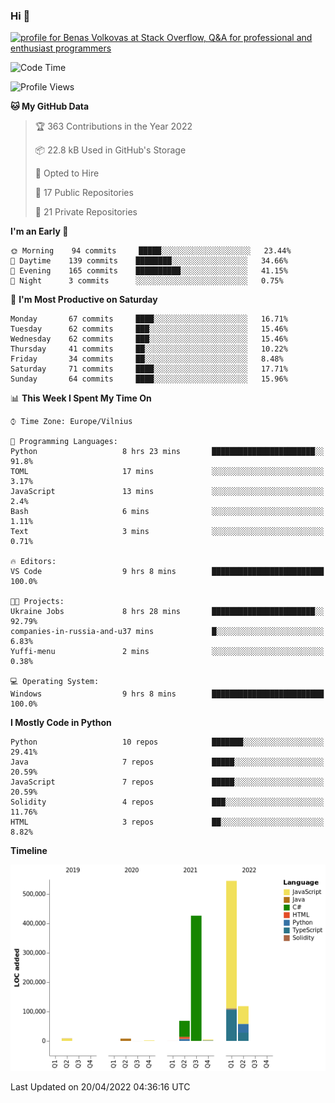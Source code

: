 ### Hi 👋
<a href="https://stackoverflow.com/users/14954249/benas-volkovas"><img src="https://stackoverflow.com/users/flair/14954249.png?theme=dark" width="208" height="58" alt="profile for Benas Volkovas at Stack Overflow, Q&amp;A for professional and enthusiast programmers" title="profile for Benas Volkovas at Stack Overflow, Q&amp;A for professional and enthusiast programmers"></a>

<!--START_SECTION:waka-->
![Code Time](http://img.shields.io/badge/Code%20Time-664%20hrs%2013%20mins-blue)

![Profile Views](http://img.shields.io/badge/Profile%20Views-0-blue)

**🐱 My GitHub Data** 

> 🏆 363 Contributions in the Year 2022
 > 
> 📦 22.8 kB Used in GitHub's Storage 
 > 
> 💼 Opted to Hire
 > 
> 📜 17 Public Repositories 
 > 
> 🔑 21 Private Repositories  
 > 
**I'm an Early 🐤** 

```text
🌞 Morning    94 commits     █████░░░░░░░░░░░░░░░░░░░░   23.44% 
🌆 Daytime    139 commits    ████████░░░░░░░░░░░░░░░░░   34.66% 
🌃 Evening    165 commits    ██████████░░░░░░░░░░░░░░░   41.15% 
🌙 Night      3 commits      ░░░░░░░░░░░░░░░░░░░░░░░░░   0.75%

```
📅 **I'm Most Productive on Saturday** 

```text
Monday       67 commits     ████░░░░░░░░░░░░░░░░░░░░░   16.71% 
Tuesday      62 commits     ███░░░░░░░░░░░░░░░░░░░░░░   15.46% 
Wednesday    62 commits     ███░░░░░░░░░░░░░░░░░░░░░░   15.46% 
Thursday     41 commits     ██░░░░░░░░░░░░░░░░░░░░░░░   10.22% 
Friday       34 commits     ██░░░░░░░░░░░░░░░░░░░░░░░   8.48% 
Saturday     71 commits     ████░░░░░░░░░░░░░░░░░░░░░   17.71% 
Sunday       64 commits     ████░░░░░░░░░░░░░░░░░░░░░   15.96%

```


📊 **This Week I Spent My Time On** 

```text
⌚︎ Time Zone: Europe/Vilnius

💬 Programming Languages: 
Python                   8 hrs 23 mins       ███████████████████████░░   91.8% 
TOML                     17 mins             ░░░░░░░░░░░░░░░░░░░░░░░░░   3.17% 
JavaScript               13 mins             ░░░░░░░░░░░░░░░░░░░░░░░░░   2.4% 
Bash                     6 mins              ░░░░░░░░░░░░░░░░░░░░░░░░░   1.11% 
Text                     3 mins              ░░░░░░░░░░░░░░░░░░░░░░░░░   0.71%

🔥 Editors: 
VS Code                  9 hrs 8 mins        █████████████████████████   100.0%

🐱‍💻 Projects: 
Ukraine Jobs             8 hrs 28 mins       ███████████████████████░░   92.79% 
companies-in-russia-and-u37 mins             █░░░░░░░░░░░░░░░░░░░░░░░░   6.83% 
Yuffi-menu               2 mins              ░░░░░░░░░░░░░░░░░░░░░░░░░   0.38%

💻 Operating System: 
Windows                  9 hrs 8 mins        █████████████████████████   100.0%

```

**I Mostly Code in Python** 

```text
Python                   10 repos            ███████░░░░░░░░░░░░░░░░░░   29.41% 
Java                     7 repos             █████░░░░░░░░░░░░░░░░░░░░   20.59% 
JavaScript               7 repos             █████░░░░░░░░░░░░░░░░░░░░   20.59% 
Solidity                 4 repos             ███░░░░░░░░░░░░░░░░░░░░░░   11.76% 
HTML                     3 repos             ██░░░░░░░░░░░░░░░░░░░░░░░   8.82%

```


**Timeline**

![Chart not found](https://raw.githubusercontent.com/BenasVolkovas/BenasVolkovas/main/charts/bar_graph.png) 


 Last Updated on 20/04/2022 04:36:16 UTC
<!--END_SECTION:waka-->
